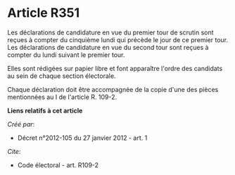 # Article R351

Les déclarations de candidature en vue du premier tour de scrutin sont reçues à compter du cinquième lundi qui précède le
jour de ce premier tour. Les déclarations de candidature en vue du second tour sont reçues à compter du lundi suivant le
premier tour. 

Elles sont rédigées sur papier libre et font apparaître l'ordre des candidats au sein de chaque section électorale. 

Chaque déclaration doit être accompagnée de la copie d'une des pièces mentionnées au I de l'article R. 109-2.

**Liens relatifs à cet article**

_Créé par_:

  - Décret n°2012-105 du 27 janvier 2012 - art. 1

_Cite_:

  - Code électoral - art. R109-2
